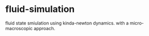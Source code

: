 # fluid-simulation
fluid state smiulation using kinda-newton dynamics. with a micro-macroscopic approach.

